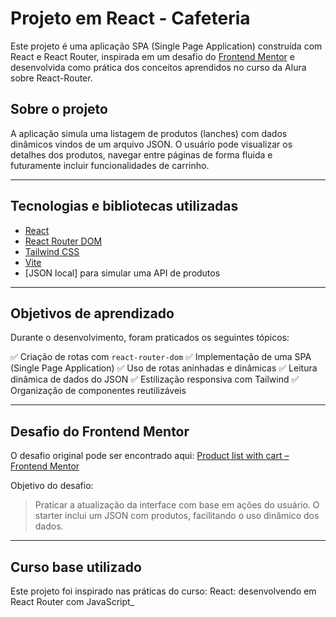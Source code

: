 # Projeto em React - Cafeteria

Este projeto é uma aplicação SPA (Single Page Application) construída com React e React Router, inspirada em um desafio do [Frontend Mentor](https://www.frontendmentor.io/challenges/product-list-with-cart-5MmqLVAp_d) e desenvolvida como prática dos conceitos aprendidos no curso da Alura sobre React-Router.

## Sobre o projeto

A aplicação simula uma listagem de produtos (lanches) com dados dinâmicos vindos de um arquivo JSON. O usuário pode visualizar os detalhes dos produtos, navegar entre páginas de forma fluida e futuramente incluir funcionalidades de carrinho.

---

## Tecnologias e bibliotecas utilizadas

- [React](https://reactjs.org/)
- [React Router DOM](https://reactrouter.com/)
- [Tailwind CSS](https://tailwindcss.com/)
- [Vite](https://vitejs.dev/)
- \[JSON local] para simular uma API de produtos

---

## Objetivos de aprendizado

Durante o desenvolvimento, foram praticados os seguintes tópicos:

✅ Criação de rotas com `react-router-dom`
✅ Implementação de uma SPA (Single Page Application)
✅ Uso de rotas aninhadas e dinâmicas
✅ Leitura dinâmica de dados do JSON
✅ Estilização responsiva com Tailwind
✅ Organização de componentes reutilizáveis

---

## Desafio do Frontend Mentor

O desafio original pode ser encontrado aqui:
[Product list with cart – Frontend Mentor](https://www.frontendmentor.io/challenges/product-list-with-cart-7c6yytzj6)

Objetivo do desafio:

> Praticar a atualização da interface com base em ações do usuário. O starter inclui um JSON com produtos, facilitando o uso dinâmico dos dados.

---

## Curso base utilizado

Este projeto foi inspirado nas práticas do curso: React: desenvolvendo em React Router com JavaScript\_
